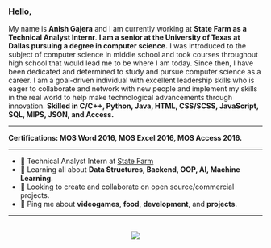 ### Hello,
My name is **Anish Gajera** and I am currently working at **State Farm as a Technical Analyst Internr**. **I am a senior at the University of Texas at Dallas pursuing a degree in computer science.** I was introduced to the subject of computer science in middle school and took courses throughout high school that would lead me to be where I am today. Since then, I have been dedicated and determined to study and pursue computer science as a career. I am a goal-driven individual with excellent leadership skills who is eager to collaborate and network with new people and implement my skills in the real world to help make technological advancements through innovation. **Skilled in C/C++, Python, Java, HTML, CSS/SCSS, JavaScript, SQL, MIPS, JSON, and Access.**
** **
**Certifications: MOS Word 2016, MOS Excel 2016, MOS Access 2016.**

---
- 🚀 Technical Analyst Intern at [State Farm]()
- 📖 Learning all about **Data Structures, Backend, OOP, AI, Machine Learning**.
- 🤝 Looking to create and collaborate on open source/commercial projects.
- 💬 Ping me about **videogames**, **food**, **development**, and **projects**.

---
<p align="center"><br />
  <a href="https://www.linkedin.com/in/anishgajera/">
    <img src="https://img.shields.io/badge/LinkedIn-anishgajera-2867B2">
</p>

